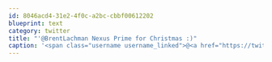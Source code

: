 ```yaml
---
id: 8046acd4-31e2-4f0c-a2bc-cbbf00612202
blueprint: text
category: twitter
title: "'@BrentLachman Nexus Prime for Christmas :)"
caption: '<span class="username username_linked">@<a href="https://twitter.com/BrentLachman" title="Brent Lachman">BrentLachman</a></span> Nexus Prime for Christmas :)'
---
```

